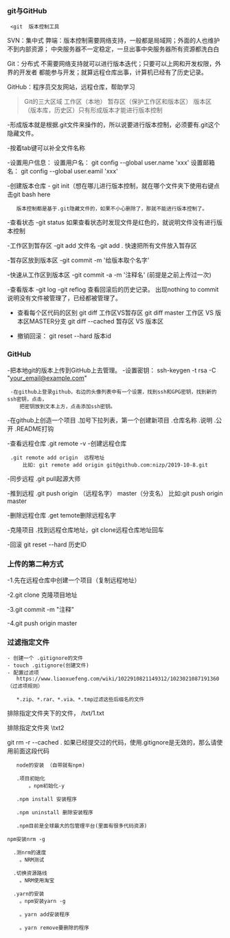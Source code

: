 ###   git与GitHub
     <git  版本控制工具

 SVN：集中式
      弊端：版本控制需要网络支持，一般都是局域网；外面的人也维护不到内部资源；
           中央服务器不一定稳定，一旦出事中央服务器所有资源都洗白白

 Git：分布式
       不需要网络支持就可以进行版本迭代；只要可以上网和开发权限，外界的开发者
       都能参与开发；就算远程仓库出事，计算机已经有了历史记录。

 GitHub：程序员交友网站，远程仓库，帮助学习

 > Git的三大区域
   工作区（本地）
   暂存区（保护工作区和版本区）
   版本区（版本库，历史区）只有形成版本才能进行版本控制 

  -形成版本就是根据.git文件来操作的，所以说要进行版本控制，必须要有.git这个隐藏文件。

  -按着tab键可以补全文件名称

  -设置用户信息：
      设置用户名： git config --global user.name 'xxx'
      设置邮箱名： git config --global user.eamil 'xxx'
            


-创建版本仓库
      - git init（想在哪儿进行版本控制，就在哪个文件夹下使用右键点击git bash here

       版本控制都是基于.git隐藏文件的，如果不小心删除了，那就不能进行版本控制了。

-查看状态
     -git status
     如果查看状态时发现文件是红色的，就说明文件没有进行版本控制

-工作区到暂存区
      -git add 文件名
      -git add .   快速把所有文件放入暂存区

-暂存区放到版本区
      -git commit -m  '给版本取个名字'

-快速从工作区到版本区
   -git  commit -a -m '注释名' (前提是之前上传过一次)     

-查看版本
     -git log
     -git reflog   查看回滚后的历史记录。
     出现nothing to commit 说明没有文件被管理了，已经都被管理了。



- 查看每个区代码的区别
    git diff  工作区VS暂存区
    git diff master   工作区 VS  版本区MASTER分支
    git diff --cached   暂存区 VS  版本区


 - 撤销回滚：
     git reset --hard  版本id
          


###  GitHub

-把本地git的版本上传到GitHub上去管理。
-设置密钥： ssh-keygen -t rsa -C "your_email@example.com"

     -在github上登录github，右边的头像列表中有一个设置，找到ssh和GPG密钥，找到新的ssh密钥，点击，
        把密钥放到文本上方，点击添加ssh密钥。

   -在github上创造一个项目
     .加号下拉列表，第一个创建新项目
     .仓库名称
     .说明
     .公开
     .README打钩


  -查看远程仓库
       .git remote -v
  -创建远程仓库
 
     .git remote add origin  远程地址
         比如: git remote add origin git@github.com:nizp/2019-10-8.git 

  -同步远程
     .git pull起源大师

  -推到远程
      .git push origin （远程名字） master（分支名）
              比如:git push origin master

  -删除远程仓库
      .get temote删除远程名字

  -克隆项目
       .找到远程仓库地址，git clone远程仓库地址回车

                                        


-回滚
    git  reset  --hard 历史ID 


###  上传的第二种方式
   -1.先在远程仓库中创建一个项目（复制远程地址）

   -2.git clone 克隆项目地址

   -3.git commit -m "注释"

   -4.git push origin master

###  过滤指定文件
    - 创建一个 .gitignore的文件
    - touch .gitignore(创建文件)
    - 配置过滤项
       https://www.liaoxuefeng.com/wiki/1022910821149312/1023021087191360 （过滤项规则）

       *.zip、*.rar、*.via、*.tmp过滤这些后缀名的文件

排除指定文件夹下的文件， /txt/1.txt

排除指定文件夹  \txt2

git rm -r --cached .  如果已经提交过的代码，使用.gitignore是无效的，那么请使用前面这段代码


 
       node的安装 （自带就有npm)

       .项目初始化
           。npm初始化-y

       .npm install 安装程序

       .npm uninstall 删除安装程序

       .npm目前是全球最大的包管理平台(里面有很多代码资源)

    npm安装nrm -g

      .测nrm的速度
        。NRM测试

      .切换资源路线
        。NRM使用淘宝

      .yarn的安装
        。npm安装yarn -g

        。yarn add安装程序

        。yarn remove要删除的程序                                   



